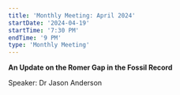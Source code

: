 ```yaml
---
title: 'Monthly Meeting: April 2024'
startDate: '2024-04-19'
startTime: '7:30 PM'
endTime: '9 PM'
type: 'Monthly Meeting'
---
```


**An Update on the Romer Gap in the Fossil Record**

Speaker: Dr Jason Anderson
